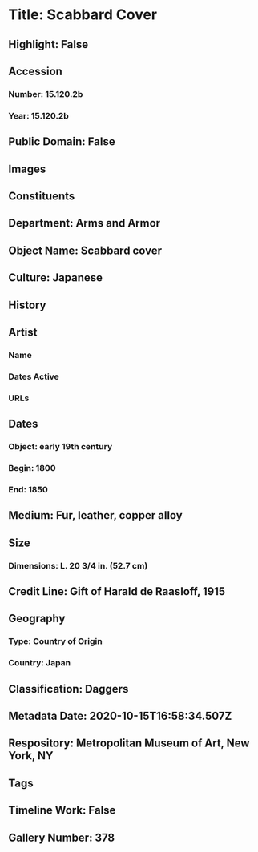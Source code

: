 # Title: Scabbard Cover
## Highlight: False
## Accession
### Number: 15.120.2b
### Year: 15.120.2b
## Public Domain: False
## Images
## Constituents
## Department: Arms and Armor
## Object Name: Scabbard cover
## Culture: Japanese
## History
## Artist
### Name
### Dates Active
### URLs
## Dates
### Object: early 19th century
### Begin: 1800
### End: 1850
## Medium: Fur, leather, copper alloy
## Size
### Dimensions: L. 20 3/4 in. (52.7 cm)
## Credit Line: Gift of Harald de Raasloff, 1915
## Geography
### Type: Country of Origin
### Country: Japan
## Classification: Daggers
## Metadata Date: 2020-10-15T16:58:34.507Z
## Respository: Metropolitan Museum of Art, New York, NY
## Tags
## Timeline Work: False
## Gallery Number: 378